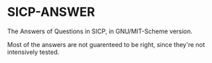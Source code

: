 SICP-ANSWER
===========

The Answers of Questions in SICP, in GNU/MIT-Scheme version.

Most of the answers are not guarenteed to be right, since they're not intensively tested.



